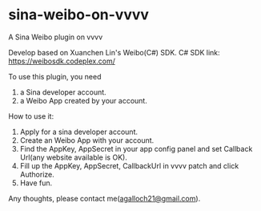sina-weibo-on-vvvv
==================

A Sina Weibo plugin on vvvv

Develop based on Xuanchen Lin's Weibo(C#) SDK. C# SDK link: https://weibosdk.codeplex.com/

To use this plugin, you need
1. a Sina developer account.
2. a Weibo App created by your account.

How to use it:
1. Apply for a sina developer account.
2. Create an Weibo App with your account.
3. Find the AppKey, AppSecret in your app config panel and set Callback Url(any website available is OK).
4. Fill up the AppKey, AppSecret, CallbackUrl in vvvv patch and click Authorize.
5. Have fun.

Any thoughts, please contact me(agalloch21@gmail.com).

